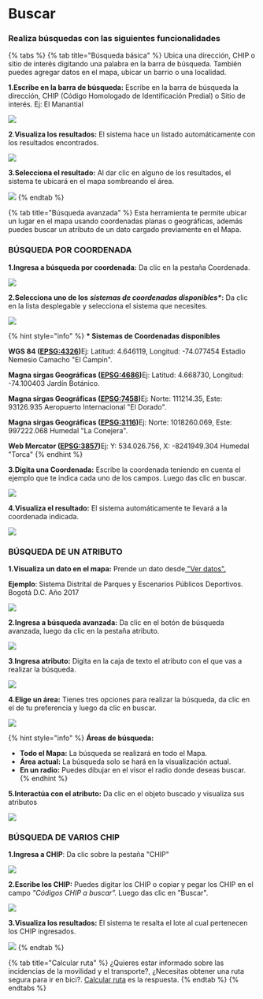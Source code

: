 # Buscar

###                   Realiza búsquedas con las siguientes funcionalidades

{% tabs %}
{% tab title="Búsqueda básica" %}
Ubica una dirección, CHIP o sitio de interés digitando una palabra en la barra de búsqueda. También puedes agregar datos en el mapa, ubicar un barrio o una localidad.

**1.Escribe en la barra de búsqueda:** Escribe en la barra de búsqueda la dirección, CHIP \(Código Homologado de Identificación Predial\) o Sitio de interés. Ej: El Manantial

![](.gitbook/assets/image%20%2854%29.png)

**2**.**Visualiza los resultados:** El sistema hace un  listado automáticamente con los resultados encontrados. 

![](.gitbook/assets/image%20%2811%29.png)

 **3.Selecciona el resultado:** Al dar clic en alguno de los resultados, el sistema te ubicará en el mapa sombreando el área.

![](.gitbook/assets/image%20%28219%29.png)
{% endtab %}

{% tab title="Búsqueda avanzada" %}
Esta herramienta te permite ubicar un lugar en el mapa usando coordenadas planas o geográficas, además puedes buscar un atributo de un dato cargado previamente en el Mapa.

###                                  **BÚSQUEDA POR COORDENADA**

**1.Ingresa a búsqueda por coordenada:** Da clic en la pestaña Coordenada.

![](.gitbook/assets/image%20%2845%29.png)

**2.Selecciona uno de los** _**sistemas de coordenadas disponibles\***_**:** Da clic en la lista desplegable y selecciona el sistema que necesites.

![](.gitbook/assets/image%20%28230%29.png)

{% hint style="info" %}
**\* Sistemas de Coordenadas disponibles**

**WGS 84 \(**[**EPSG:4326**](http://spatialreference.org/ref/epsg/wgs-84/)**\)​**                                                                                                                       Ej:  Latitud: 4.646119, Longitud: -74.077454                                                                         Estadio Nemesio Camacho "El Campin".      

**Magna sirgas Geográficas \(**[**EPSG:4686**](http://spatialreference.org/ref/epsg/magna-sirgas/)**\)​**                                                                                   Ej:  Latitud: 4.668730, Longitud: -74.100403                                                                       Jardín Botánico.

**Magna sirgas Geográficas \(**[**EPSG:7458**](http://spatialreference.org/ref/sr-org/7458/)**\)​**                                                                                  Ej:  Norte: 111214.35, Este: 93126.935                                                                        Aeropuerto Internacional "El Dorado".          

**Magna sirgas Geográficas \(**[**EPSG:3116**](http://spatialreference.org/ref/epsg/magna-sirgas-colombia-bogota-zone/)**\)​**                                                                                   Ej:  Norte: 1018260.069, Este: 997222.068                                                                   Humedal "La Conejera".

**Web Mercator \(**[**EPSG:3857**](http://spatialreference.org/ref/sr-org/epsg3857-wgs84-web-mercator-auxiliary-sphere/)**\)​**                                                                                                           Ej: Y: 534.026.756, X: -8241949.304                                                                            Humedal "Torca"
{% endhint %}

**3.Digita una Coordenada:** Escribe la coordenada teniendo en cuenta el ejemplo que te indica cada uno de los campos. Luego das clic en buscar.

![](.gitbook/assets/image%20%2843%29.png)

**4.Visualiza el resultado:** El sistema automáticamente te llevará a la coordenada indicada.

![](.gitbook/assets/image%20%28106%29.png)

###                                            **BÚSQUEDA DE UN ATRIBUTO**

**1.Visualiza un dato en el mapa:** Prende un dato desde[ "Ver datos".](https://mapasbogota.gitbook.io/ayuda/~/edit/drafts/-LFwQlBPP5PC2nXTBPm8/ver-datos)

**Ejemplo**: Sistema Distrital de Parques y Escenarios Públicos Deportivos. Bogotá D.C. Año 2017

![](.gitbook/assets/image%20%2815%29.png)

**2.Ingresa a búsqueda avanzada:** Da clic en el botón de búsqueda avanzada, luego da clic en la pestaña atributo.

![](.gitbook/assets/image%20%2891%29.png)

**3**.**Ingresa atributo:** Digita en la caja de texto el atributo con el que vas a realizar la búsqueda.

![](.gitbook/assets/image%20%28246%29.png)

**4.Elige un área:** Tienes tres opciones para realizar la búsqueda, da clic en el de tu preferencia y luego da clic en buscar.

![](.gitbook/assets/image%20%28150%29.png)

{% hint style="info" %}
**Áreas de búsqueda:** 

* **Todo el Mapa:** La búsqueda se realizará en todo el Mapa.
* **Área actual:** La búsqueda solo se hará en la visualización actual.
* **En un radio:** Puedes dibujar en el visor el radio donde deseas buscar.
{% endhint %}

**5.Interactúa con el atributo:** Da clic en el objeto buscado y visualiza sus atributos 

![](.gitbook/assets/image%20%2844%29.png)

###                                            BÚSQUEDA DE VARIOS CHIP

**1.Ingresa a CHIP**: Da clic sobre la pestaña "CHIP"

![](.gitbook/assets/image%20%28139%29.png)

**2.Escribe los CHIP:** Puedes digitar los CHIP o copiar y pegar los CHIP en el campo _"Códigos CHIP a buscar"._ Luego das clic en "Buscar".

![](.gitbook/assets/image%20%2894%29.png)

**3.Visualiza los resultados:** El sistema te resalta el lote al cual pertenecen los CHIP ingresados.

![](.gitbook/assets/image%20%28200%29.png)
{% endtab %}

{% tab title="Calcular ruta" %}
¿Quieres estar informado sobre las incidencias de la movilidad y el transporte?, ¿Necesitas obtener una ruta segura para ir en bici?. [Calcular ruta](https://mapasbogota.gitbook.io/ayuda/calcular-ruta) es la respuesta.
{% endtab %}
{% endtabs %}



